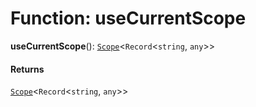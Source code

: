 # Function: useCurrentScope

**useCurrentScope**(): [`Scope`](/en/auto-docs/editor/classes/Scope.md)<`Record`<`string`, `any`>>

#### Returns

[`Scope`](/en/auto-docs/editor/classes/Scope.md)<`Record`<`string`, `any`>>
